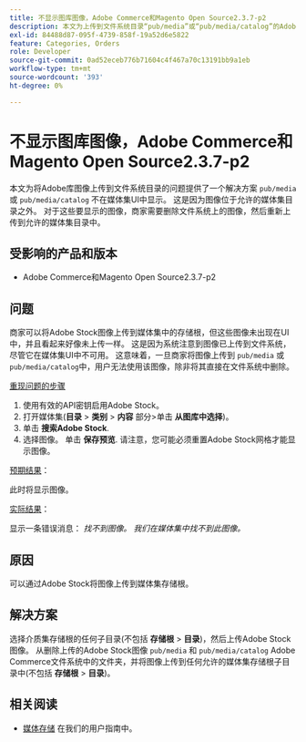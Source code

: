 ```yaml
---
title: 不显示图库图像，Adobe Commerce和Magento Open Source2.3.7-p2
description: 本文为上传到文件系统目录“pub/media”或“pub/media/catalog”的Adobe库图像未显示在Media Gallery UI中的问题提供了解决方案。 这是因为图像位于允许的媒体集目录之外。 对于这些要显示的图像，商家需要删除文件系统上的图像，然后重新上传到允许的媒体集目录中。
exl-id: 84488d87-095f-4739-858f-19a52d6e5822
feature: Categories, Orders
role: Developer
source-git-commit: 0ad52eceb776b71604c4f467a70c13191bb9a1eb
workflow-type: tm+mt
source-wordcount: '393'
ht-degree: 0%

---
```


# 不显示图库图像，Adobe Commerce和Magento Open Source2.3.7-p2

本文为将Adobe库图像上传到文件系统目录的问题提供了一个解决方案 `pub/media` 或 `pub/media/catalog` 不在媒体集UI中显示。 这是因为图像位于允许的媒体集目录之外。 对于这些要显示的图像，商家需要删除文件系统上的图像，然后重新上传到允许的媒体集目录中。

## 受影响的产品和版本

* Adobe Commerce和Magento Open Source2.3.7-p2


## 问题

商家可以将Adobe Stock图像上传到媒体集中的存储根，但这些图像未出现在UI中，并且看起来好像未上传一样。 这是因为系统注意到图像已上传到文件系统，尽管它在媒体集UI中不可用。 这意味着，一旦商家将图像上传到 `pub/media` 或 `pub/media/catalog`中，用户无法使用该图像，除非将其直接在文件系统中删除。

<u>重现问题的步骤</u>

1. 使用有效的API密钥启用Adobe Stock。
1. 打开媒体集(**目录** > **类别** > **内容** 部分>单击 **从图库中选择**)。
1. 单击 **搜索Adobe Stock**.
1. 选择图像。 单击 **保存预览**. 请注意，您可能必须重置Adobe Stock网格才能显示图像。

<u>预期结果</u>：

此时将显示图像。

<u>实际结果</u>：

显示一条错误消息： *找不到图像。 我们在媒体集中找不到此图像。*

## 原因

可以通过Adobe Stock将图像上传到媒体集存储根。

## 解决方案

选择介质集存储根的任何子目录(不包括 **存储根** > **目录**)，然后上传Adobe Stock图像。
从删除上传的Adobe Stock图像 `pub/media` 和 `pub/media/catalog` Adobe Commerce文件系统中的文件夹，并将图像上传到任何允许的媒体集存储根子目录中(不包括 **存储根** > **目录**)。

## 相关阅读

* [媒体存储](https://docs.magento.com/user-guide/v2.3/cms/media-storage.html) 在我们的用户指南中。
